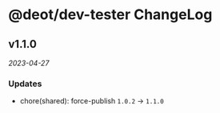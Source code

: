 # @deot/dev-tester ChangeLog

## v1.1.0

_2023-04-27_

### Updates

- chore(shared): force-publish `1.0.2` -> `1.1.0`
